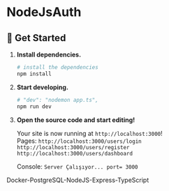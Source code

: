 # NodeJsAuth
## 🚀 Get Started

1. **Install dependencies.**

   ```sh
   # install the dependencies
   npm install 
   ```

2. **Start developing.**

   ```sh
   # "dev": "nodemon app.ts",
   npm run dev
   ```
3. **Open the source code and start editing!**

   Your site is now running at `http://localhost:3000`!
   <br>Pages:
   `http://localhost:3000/users/login`<br>
   `http://localhost:3000/users/register`<br>
   `http://localhost:3000/users/dashboard`


   Console: `Server Çalışıyor... port= 3000`

Docker-PostgreSQL-NodeJS-Express-TypeScript
